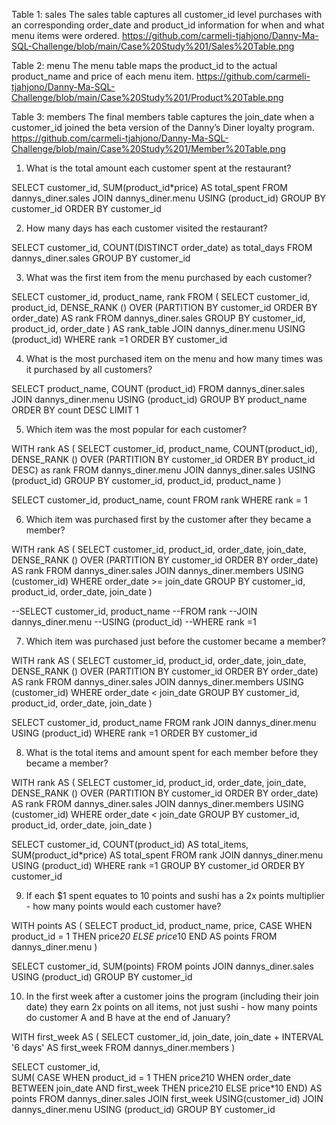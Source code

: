 Table 1: sales
The sales table captures all customer_id level purchases with an corresponding order_date and product_id information for when and what menu items were ordered.
https://github.com/carmeli-tjahjono/Danny-Ma-SQL-Challenge/blob/main/Case%20Study%201/Sales%20Table.png

Table 2: menu
The menu table maps the product_id to the actual product_name and price of each menu item.
https://github.com/carmeli-tjahjono/Danny-Ma-SQL-Challenge/blob/main/Case%20Study%201/Product%20Table.png

Table 3: members
The final members table captures the join_date when a customer_id joined the beta version of the Danny’s Diner loyalty program.
https://github.com/carmeli-tjahjono/Danny-Ma-SQL-Challenge/blob/main/Case%20Study%201/Member%20Table.png


1. What is the total amount each customer spent at the restaurant?

SELECT customer_id, SUM(product_id*price) AS total_spent
FROM dannys_diner.sales
JOIN dannys_diner.menu
USING (product_id)
GROUP BY customer_id
ORDER BY customer_id

2. How many days has each customer visited the restaurant?

SELECT customer_id, COUNT(DISTINCT order_date) as total_days
FROM dannys_diner.sales
GROUP BY customer_id

3. What was the first item from the menu purchased by each customer?

SELECT customer_id, product_name, rank
FROM 
(
  SELECT customer_id, product_id, 
		DENSE_RANK () OVER (PARTITION BY customer_id ORDER BY order_date) AS rank
	FROM dannys_diner.sales
	GROUP BY customer_id, product_id, order_date
) AS rank_table
JOIN dannys_diner.menu
USING (product_id)
WHERE rank =1
ORDER BY customer_id

4. What is the most purchased item on the menu and how many times was it purchased by all customers?

SELECT product_name, COUNT (product_id)
FROM dannys_diner.sales
JOIN dannys_diner.menu
USING (product_id)
GROUP BY product_name
ORDER BY count DESC
LIMIT 1

5. Which item was the most popular for each customer?

WITH rank AS (
  SELECT customer_id, product_name, COUNT(product_id),
  		DENSE_RANK () OVER (PARTITION BY customer_id ORDER BY product_id DESC) as rank
  FROM dannys_diner.menu
  JOIN dannys_diner.sales
  USING (product_id)
  GROUP BY customer_id, product_id, product_name
  )

SELECT customer_id, product_name, count
  FROM rank
  WHERE rank = 1
  
6. Which item was purchased first by the customer after they became a member?

WITH rank AS
( SELECT customer_id, product_id, order_date, join_date,
		DENSE_RANK () OVER (PARTITION BY customer_id ORDER BY order_date) AS rank
	FROM dannys_diner.sales
 	JOIN dannys_diner.members
 	USING (customer_id)
	WHERE order_date >= join_date
 	GROUP BY customer_id, product_id, order_date, join_date
 )
    
--SELECT customer_id, product_name
--FROM rank
--JOIN dannys_diner.menu
--USING (product_id)
--WHERE rank =1

7. Which item was purchased just before the customer became a member?

WITH rank AS
( SELECT customer_id, product_id, order_date, join_date,
		DENSE_RANK () OVER (PARTITION BY customer_id ORDER BY order_date) AS rank
	FROM dannys_diner.sales
 	JOIN dannys_diner.members
	USING (customer_id)
	WHERE order_date < join_date
 	GROUP BY customer_id, product_id, order_date, join_date
 )
    
SELECT customer_id, product_name
FROM rank
JOIN dannys_diner.menu
USING (product_id)
WHERE rank =1
ORDER BY customer_id

8. What is the total items and amount spent for each member before they became a member?

WITH rank AS
( SELECT customer_id, product_id, order_date, join_date,
		DENSE_RANK () OVER (PARTITION BY customer_id ORDER BY order_date) AS rank
	FROM dannys_diner.sales
 	JOIN dannys_diner.members
	USING (customer_id)
	WHERE order_date < join_date
 	GROUP BY customer_id, product_id, order_date, join_date
 )
    
SELECT customer_id, COUNT(product_id) AS total_items, SUM(product_id*price) AS total_spent
FROM rank
JOIN dannys_diner.menu
USING (product_id)
WHERE rank =1
GROUP BY customer_id
ORDER BY customer_id

9.  If each $1 spent equates to 10 points and sushi has a 2x points multiplier - how many points would each customer have?

WITH points AS
( SELECT product_id, product_name, price,
 	CASE WHEN product_id = 1 THEN price*20
 	ELSE price*10
  END AS points
FROM dannys_diner.menu
)

SELECT customer_id, SUM(points)
FROM points
JOIN dannys_diner.sales
USING (product_id)
GROUP BY customer_id

10. In the first week after a customer joins the program (including their join date) they earn 2x points on all items, not just sushi - how many points do customer A and B have at the end of January?


WITH  first_week AS
 (
   SELECT customer_id, join_date, join_date + INTERVAL '6 days' AS first_week
   FROM dannys_diner.members
  )
  
SELECT customer_id,  
	 SUM(
       CASE WHEN product_id = 1 THEN price*2*10
      	WHEN order_date BETWEEN join_date AND first_week THEN price*2*10
      ELSE price*10
      END) AS points
FROM dannys_diner.sales
JOIN first_week
USING(customer_id)
JOIN dannys_diner.menu
USING (product_id)
GROUP BY customer_id
